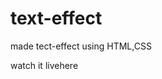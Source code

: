 # text-effect

made tect-effect using HTML,CSS

watch it live<a src="https://mahammadmansur95.github.io/text-effect/">here</a>

